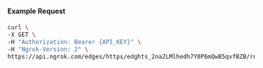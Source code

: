 <!-- Code generated for API Clients. DO NOT EDIT. -->

#### Example Request

```bash
curl \
-X GET \
-H "Authorization: Bearer {API_KEY}" \
-H "Ngrok-Version: 2" \
https://api.ngrok.com/edges/https/edghts_2na2LMlhedh7Y0P6mQwB5qvfBZB/routes/edghtsrt_2na2LFPsiQS1K98NDEp50tjQODz/response_headers
```
